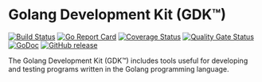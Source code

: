 # Golang Development Kit (GDK™)
 [![Build Status](https://travis-ci.org/researchlab/gdk.svg?branch=master)](https://travis-ci.org/researchlab/gdk) [![Go Report Card](https://goreportcard.com/badge/github.com/researchlab/gdk)](https://goreportcard.com/report/github.com/researchlab/gdk) [![Coverage Status](https://coveralls.io/repos/github/researchlab/gdk/badge.svg?branch=master)](https://coveralls.io/github/researchlab/gdk?branch=master) [![Quality Gate Status](https://sonarcloud.io/api/project_badges/measure?project=researchlab_gdk&metric=alert_status)](https://sonarcloud.io/dashboard?id=researchlab_gdk) [![GoDoc](https://img.shields.io/badge/godoc-reference-blue.svg)](http://godoc.org/github.com/researchlab/gdk) [![GitHub release](https://img.shields.io/github/release/researchlab/gdk.svg)](https://github.com/researchlab/gdk/releases)

The Golang Development Kit (GDK™) includes tools useful for developing and testing programs written in the Golang programming language.

